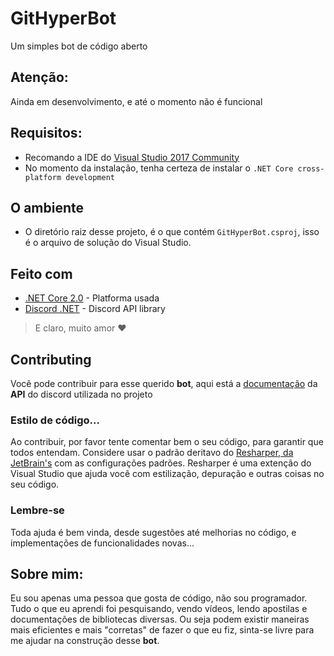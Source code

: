 # GitHyperBot
Um simples bot de código aberto
## Atenção:
 Ainda em desenvolvimento, e até o momento não é funcional

## Requisitos:
*	Recomando a IDE do [Visual Studio 2017 Community](https://www.visualstudio.com/thank-you-downloading-visual-studio/?sku=Community&rel=15)
*	No momento da instalação, tenha certeza de instalar o `.NET Core cross-platform development`

## O ambiente
* O diretório raiz desse projeto, é o que contém `GitHyperBot.csproj`, isso é o arquivo de solução do Visual Studio.

## Feito com
* [.NET Core 2.0](https://docs.microsoft.com/en-us/dotnet/core/) - Platforma usada
* [Discord .NET](https://github.com/RogueException/Discord.Net) - Discord API library
> E claro, muito amor :heart: 

## Contributing
Você pode contribuir para esse querido **bot**, aqui está a [documentação](https://docs.stillu.cc/) da **API** do discord utilizada no projeto
### Estilo de código...
Ao contribuir, por favor tente comentar bem o seu código, para garantir que todos entendam.
Considere usar o padrão deritavo do [ Resharper, da JetBrain's](https://www.jetbrains.com/resharper/) com as configurações padrões. Resharper é uma extenção do Visual Studio que ajuda você com estilização, depuração e outras coisas no seu código.

### Lembre-se
Toda ajuda é bem vinda, desde sugestões até melhorias no código, e implementações de funcionalidades novas...

## Sobre mim:
Eu sou apenas uma pessoa que gosta de código, não sou programador. Tudo o que eu aprendi foi pesquisando, vendo vídeos, lendo apostilas e documentações de bibliotecas diversas. Ou seja podem existir maneiras mais eficientes e mais "corretas" de fazer o que eu fiz, sinta-se livre para me ajudar na construção desse **bot**.
